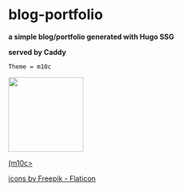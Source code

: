 # blog-portfolio
**a simple blog/portfolio generated with Hugo SSG**



__served by Caddy__

`Theme = m10c`


   
  
 
   
   
   <a href= "https://rkracht.com" title= "rkracht">
   

   <img src="https://cdn-icons-png.flaticon.com/512/2282/2282188.png" width="150" height="150" class="center">
   
   
   
   
   
  
   
   <a href="https://github.com/vaga/hugo-theme-m10c"> (m10c></a>
  
   <a href="https://www.flaticon.com/free-icons/web-development"> icons by Freepik - Flaticon</a>

